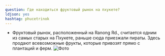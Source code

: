 ```yaml
---
question: Где находиться фруктовый рынок на пхукете?
ldjson: yes
hashtag: phucetrinok
---
```


* Фруктовый рынок, расположенный на Ranong Rd., считается одним из самых старых на Пхукете, раньше сюда приезжали пираты. Здесь продают всевозможные фрукты, которые привозят прямо с плантаций и ферм.
  ![Фото](https://phuketfaq.ru/assets/images/fructrinok.jpeg)
